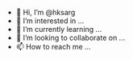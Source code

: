 - 👋 Hi, I’m @hksarg
- 👀 I’m interested in ...
- 🌱 I’m currently learning ...
- 💞️ I’m looking to collaborate on ...
- 📫 How to reach me ...

<!---
hksarg/hksarg is a ✨ special ✨ repository because its `README.md` (this file) appears on your GitHub profile.
You can click the Preview link to take a look at your changes.
--->
